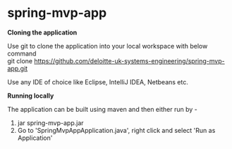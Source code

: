 # spring-mvp-app

**Cloning the application**     

Use git to clone the application into your local workspace with below command   
git clone https://github.com/deloitte-uk-systems-engineering/spring-mvp-app.git

Use any IDE of choice like Eclipse, IntelliJ IDEA, Netbeans etc.


**Running locally**

The application can be built using maven and then either run by -
1. jar spring-mvp-app.jar
2. Go to 'SpringMvpAppApplication.java', right click and select 'Run as Application'


